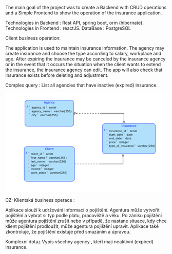 The main goal of the project was to create 
a Backend with CRUD operations and 
a Simple Frontend to show the operation  of the insurance application.

Technologies in Backend : Rest API, spring boot, orm (hibernate).
Technologies in Frontend : reactJS.
DataBase : PostgreSQL


Client business operation:

The application is used to maintain insurance information. The agency may create
insurance and choose the type according to salary, workplace and age. After expiring
the insurance may be canceled by the insurance agency or in the event that it occurs
the situation when the client wants to extend the insurance, the insurance agency can
edit. The app will also check that insurance exists before deleting and
adjustment.

Complex query :
List all agencies that have inactive (expired) insurance.


![Konceptualni schema](/diagram.png)


CZ:
Klientská business operace :

Aplikace slouží k udržování informací o pojištění. Agentura může vytvořit 
pojištění a vybrat si typ podle platu, pracoviště a věku. Po zániku 
pojištění může agentura pojištění zrušit nebo v případě, že nastane 
situace, kdy chce klient pojištění prodloužit, může agentura pojištění 
upravit. Aplikace také zkontroluje, že  pojištění existuje před smazáním a 
úpravou.

Komplexní dotaz Vypis všechny agency , kteří maji  neaktivní (expired) insurance.
